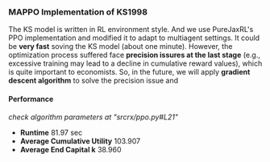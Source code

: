 ### MAPPO Implementation of KS1998
The KS model is written in RL environment style. And we use PureJaxRL's PPO implementation and modified it to adapt to multiagent settings. It could be **very fast** soving the KS model (about one minute). However, the optimization process suffered face **precision issures at the last stage** (e.g., excessive training may lead to a decline in cumulative reward values), which is quite important to economists. So, in the future, we will apply **gradient descent algorithm** to solve the precision issue and 
#### Performance
*check algorithm parameters at "srcrx/ppo.py#L21"*

- **Runtime** 81.97 sec
- **Average Cumulative Utility** 103.907
- **Average End Capital k** 38.960